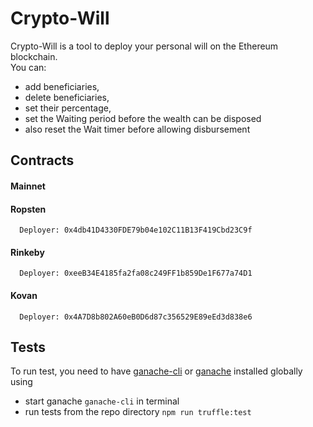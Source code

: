# Crypto-Will
Crypto-Will is a tool to deploy your personal will on the Ethereum blockchain.  
You can:
  - add beneficiaries,
  - delete beneficiaries,
  - set their percentage,
  - set the Waiting period before the wealth can be disposed
  - also reset the Wait timer before allowing disbursement

## Contracts  
#### Mainnet

#### Ropsten
```
  Deployer: 0x4db41D4330FDE79b04e102C11B13F419Cbd23C9f
```
#### Rinkeby
```
  Deployer: 0xeeB34E4185fa2fa08c249FF1b859De1F677a74D1
```
#### Kovan  
```
  Deployer: 0x4A7D8b802A60eB0D6d87c356529E89eEd3d838e6
```

## Tests
To run test, you need to have [ganache-cli](https://github.com/trufflesuite/ganache-cli) or [ganache](https://github.com/trufflesuite/ganache) installed globally using

  - start ganache `ganache-cli` in terminal
  - run tests from the repo directory `npm run truffle:test`
